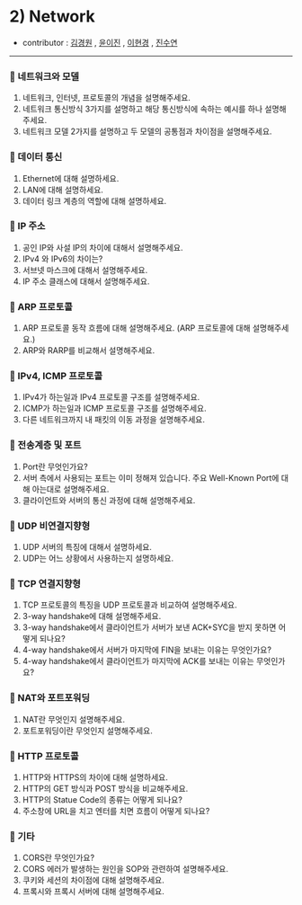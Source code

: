 # 2) Network 
- contributor : [김경원](https://github.com/shining8543) , [윤이진](https://github.com/483759) , [이현경](https://github.com/honggoii) , [진수연](https://github.com/jjuyeon)
<hr/>

### :notebook_with_decorative_cover: 네트워크와 모델
1. 네트워크, 인터넷, 프로토콜의 개념을 설명해주세요.
2. 네트워크 통신방식 3가지를 설명하고 해당 통신방식에 속하는 예시를 하나 설명해주세요.
3. 네트워크 모델 2가지를 설명하고 두 모델의 공통점과 차이점을 설명해주세요.

### :notebook_with_decorative_cover: 데이터 통신
1. Ethernet에 대해 설명하세요.
2. LAN에 대해 설명하세요.
3. 데이터 링크 계층의 역할에 대해 설명하세요.

### :notebook_with_decorative_cover: IP 주소
1. 공인 IP와 사설 IP의 차이에 대해서 설명해주세요.
2. IPv4 와 IPv6의 차이는?
3. 서브넷 마스크에 대해서 설명해주세요.
4. IP 주소 클래스에 대해서 설명해주세요.

### :notebook_with_decorative_cover: ARP 프로토콜
1. ARP 프로토콜 동작 흐름에 대해 설명해주세요. (ARP 프로토콜에 대해 설명해주세요.)
2. ARP와 RARP를 비교해서 설명해주세요.

### :notebook_with_decorative_cover: IPv4, ICMP 프로토콜
1. IPv4가 하는일과 IPv4 프로토콜 구조를 설명해주세요.
2. ICMP가 하는일과 ICMP 프로토콜 구조를 설명해주세요.
3. 다른 네트워크까지 내 패킷의 이동 과정을 설명해주세요.

### :notebook_with_decorative_cover: 전송계층 및 포트
1. Port란 무엇인가요?
2. 서버 측에서 사용되는 포트는 이미 정해져 있습니다. 주요 Well-Known Port에 대해 아는대로 설명해주세요.
3. 클라이언트와 서버의 통신 과정에 대해 설명해주세요.

### :notebook_with_decorative_cover: UDP 비연결지향형
1. UDP 서버의 특징에 대해서 설명하세요.
2. UDP는 어느 상황에서 사용하는지 설명하세요.

### :notebook_with_decorative_cover: TCP 연결지향형
1. TCP 프로토콜의 특징을 UDP 프로토콜과 비교하여 설명해주세요.
2. 3-way handshake에 대해 설명해주세요.
3. 3-way handshake에서 클라이언트가 서버가 보낸 ACK+SYC을 받지 못하면 어떻게 되나요?
4. 4-way handshake에서 서버가 마지막에 FIN을 보내는 이유는 무엇인가요?
5. 4-way handshake에서 클라이언트가 마지막에 ACK를 보내는 이유는 무엇인가요?

### :notebook_with_decorative_cover:  NAT와 포트포워딩
1. NAT란 무엇인지 설명해주세요.
2. 포트포워딩이란 무엇인지 설명해주세요.

### :notebook_with_decorative_cover: HTTP 프로토콜
1. HTTP와 HTTPS의 차이에 대해 설명하세요.
2. HTTP의 GET 방식과 POST 방식을 비교해주세요.
3. HTTP의 Statue Code의 종류는 어떻게 되나요?
4. 주소창에 URL을 치고 엔터를 치면 흐름이 어떻게 되나요?

### :notebook_with_decorative_cover: 기타
1. CORS란 무엇인가요?
2. CORS 에러가 발생하는 원인을 SOP와 관련하여 설명해주세요.
3. 쿠키와 세션의 차이점에 대해 설명해주세요.
4. 프록시와 프록시 서버에 대해 설명해주세요.